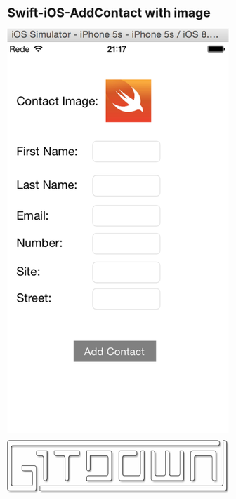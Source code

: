 # Swift-iOS-AddContact with image


![img](/Screenshot_iPhone/img.png?raw=true)

<center>
<img src="https://github.com/imatix/gitdown/raw/master/images/README_1.png" alt="1">
</center>

<p align="center">
  <img />
</p>
